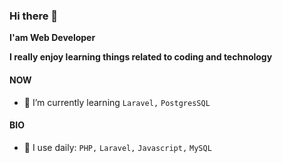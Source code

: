 ### Hi there 👋

**I'am Web Developer** 

**I really enjoy learning things related to coding and technology**

#### NOW
- 🌱 I’m currently learning `Laravel,` `PostgresSQL`
 
#### BIO
- 🌱 I use daily: `PHP,` `Laravel,` `Javascript,` `MySQL`

<!-- 
**Jeryhardianto/jeryhardianto** is a ✨ _special_ ✨ repository because its `README.md` (this file) appears on your GitHub profile.

Here are some ideas to get you started:

- 🔭 I’m currently working on ...
- 🌱 I’m currently learning ...
- 👯 I’m looking to collaborate on ...
- 🤔 I’m looking for help with ...
- 💬 Ask me about ...
- 📫 How to reach me: ...
- 😄 Pronouns: ...
- ⚡ Fun fact: ... -->

